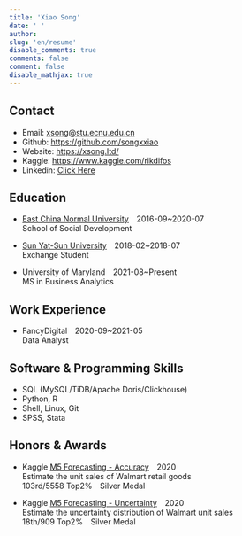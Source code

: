 ```yaml
---
title: 'Xiao Song'
date: ' '
author: 
slug: 'en/resume'
disable_comments: true
comments: false
comment: false
disable_mathjax: true
---
```


## Contact

+ Email: <xsong@stu.ecnu.edu.cn>
+ Github: <https://github.com/songxxiao>
+ Website: <https://xsong.ltd/>
+ Kaggle: <https://www.kaggle.com/rikdifos>
+ Linkedin: [Click Here](https://www.linkedin.com/in/xiaosongmalcolm/)

## Education

+ [East China Normal University](http://english.ecnu.edu.cn/)&emsp;2016-09~2020-07    
School of Social Development

+ [Sun Yat-Sun University](http://www.sysu.edu.cn/2012/en/about/about01/index.htm)&emsp;2018-02~2018-07  
Exchange Student

+ University of Maryland&emsp;2021-08~Present   
MS in Business Analytics

## Work Experience

+ FancyDigital&emsp;2020-09~2021-05  
Data Analyst

## Software & Programming Skills

+ SQL (MySQL/TiDB/Apache Doris/Clickhouse)
+ Python, R
+ Shell, Linux, Git
+ SPSS, Stata

## Honors & Awards

+ Kaggle  [M5 Forecasting - Accuracy](https://www.kaggle.com/c/m5-forecasting-accuracy)&emsp;2020  
Estimate the unit sales of Walmart retail goods   
103rd/5558 Top2%&emsp;Silver Medal

+ Kaggle [M5 Forecasting - Uncertainty](https://www.kaggle.com/c/m5-forecasting-uncertainty)&emsp;2020  
Estimate the uncertainty distribution of Walmart unit sales  
18th/909 Top2%&emsp;Silver Medal


<!--
+ Wechat Official Account：[ApocalypseNow](https://mp.weixin.qq.com/s/yyJ3l7RTImYTKDrIynwmPA)
 
### RELEVANT COURSES
+ Data Analysis Using R
+ Algorithm and program design (Python)
+ Regression Analysis and Stata Application
+ SPSS Application
+ Categorical Data Analysis
+ Social Simulation and [NetLogo](http://ccl.northwestern.edu/netlogo/) Application
 
+ Zhongnan University of Economics and Law&emsp;Data Consultant&emsp;2020-02~2020-04 
   Remote internship. Use Xgboost, CatBoost, LightGBM and other algorithms to classify (multiclass) legal text data. The word frequency method is used to construct the feature matrix. I Used reverse-translation method to augment training data, and the cross-validation training model (sklearn) is used to obtain the cross-validation accuracy of 0.75. I write a program to make predictions on new data, so that the prediction results can be applied to any new data set.

+ [iResearch](http://www.iresearchchina.com/)&emsp;Data Analyst Intern&emsp;2019-07~2019-10
  + Using R and SPSS to analysis profile of cars' users. Through PCA and Cluster analysis, I catogorized survey data and found cars users' attitude difference.
  + Using MySQL database to help analyze users' data. 
  + Using Hive SQL to help access Hadoop database and clean data.
   
&nbsp; 


&emsp;(Overall GPA：3.64 /4 | Top 10%)

### TRAINING EXPERIENCE

+ [Gouxionghui](http://www.xiong99.com.cn/about.php)&emsp;2019-05  
Online Internship&emsp;[Credit Card Approval Analysis](https://mp.weixin.qq.com/s/bbxWicZfk5ZMl27LbI0E1Q)   
Using Python's `pandas`, `numpy`, and `scikit-learn` libraries for data wrangling and modeling. A credit card application model was built using machine learning models like Random Forest. The model is trained by the Cross-Validation method to predict the probability that a credit card applicant will default on the bill. The result is a complete data analysis [report](https://xsong.ltd/archives/pandas/scorecard_en).

+ Peking University&emsp;2018-08  
Summer Workshop  
[General Designs and Sensitivity Analysis for Causal Inference](http://www.oir.pku.edu.cn/umich/jxsz1/nsqkczsjz2018.htm)&emsp;(Grade：94/100)

+ Nanjing University&emsp;2018-01  
[Big Data, Cloud Computing and New Methods of Humanities and Social Sciences](https://mp.weixin.qq.com/s/eZ_gNl9qLWtD6BSZkVF8NA) [Winter Workshop](https://mp.weixin.qq.com/s/eZ_gNl9qLWtD6BSZkVF8NA)

+ Shanghai University&emsp;2017-07  
[6th Training Workshop on Applied Social Science Research Methods](http://caser.ust.hk/?act=course_main&id=16)  
Course: Regression Analysis and Stata Application,  Categorical Data Analysis


### WORKS & PROJECTS

+ Spam Message Dectection R Shiny App&emsp;  
2019-12~2020-03   
This program uses 5567 pieces of English short message data as a training set and trains algorithms such as Logistic Regression, Naive Bayes, Decision Tree, Random Forest, and Support Vector Machine. The trained model is written as a Shiny App based on the R language. The user can enter a text message and select a classifier to get the classification result of the text. Considering the user's language habits, a Chinese-English bilingual interface switching function is specially set up.   
[url](https://xiaosong.shinyapps.io/spam_text/)&emsp;[github](https://github.com/songxxiao/txtnb)

### ACADEMIC RESEARCH

+ Machine Learning in Social Sciences: Based on China Education Panel Survey&emsp;2020   
Bachelor Degree Thesis ([PDF](/mlinss.pdf))  

+ Welfare Effect and Social Inequality of Land Transfer: Empirical Analysis Based on CFPS&emsp;2018-2019    
National Innovation Training Program for College Students,  Independent author  
The data of [China Family Panel Survey (CFPS)](http://www.isss.pku.edu.cn/cfps/) were used for data cleaning and econometric analysis through Stata and R. Using Unconditional Quantile Regression and Fixed Effect Model estimate the welfare effect of land transfer behavior and its impact on social inequality. Using R's `ggplot2` software package to visualize geographic information. Output chart and finally form about 12,000 words of research papers. ([PDF](http://www.baige.me/v?i=Rwy))

### HONORS AND AWARDS 

+ 2020&emsp;Kaggle  [**M5 Forecasting - Accuracy**](https://www.kaggle.com/c/m5-forecasting-accuracy)  
Estimate the unit sales of Walmart retail goods   
103rd/5558 Top2%&emsp;Silver Medal

+ 2020&emsp;Kaggle [**M5 Forecasting - Uncertainty**](https://www.kaggle.com/c/m5-forecasting-uncertainty)  
Estimate the uncertainty distribution of Walmart unit sales  
18th/909 Top2%&emsp;Silver Medal


+ 2019&emsp;Third Class Academic Honors (East China Normal University)  
+ 2019&emsp;**Daxia Cup** Student Academic Works Competition in ECNU &emsp;Third Award 

+ 2019&emsp;[The 2nd National University Data Driven Innovation Research Competition](http://opendata.pku.edu.cn/competition-2019.xhtml;jsessionid=200f6d0adbfa75292afed361235f)&emsp;Excellence award
+ 2018&emsp;[12th Social Science Forum for Undergraduates](http://www.shupl.edu.cn/2018/1125/c1168a51557/page.htm)&emsp;Highest Award

+ 2018&emsp;**Daxia Cup** Student Academic Works Competition in ECNU &emsp;Second Award 

+ 2018&emsp;Second Class Academic Honors (East China Normal University)
+ 2017&emsp;Second Class Academic Honors (East China Normal University)
+ 2017&emsp;The 12th **Wisdom Cup** Philosophical Essay Competition in ECNU&emsp;First Award

### CONFERENCE PRESENTATIONS

+ 2020-5&emsp;Machine Learning in Social Sciences, Dissertation Defense of Bachelor Degree, East China Normal University

+ 2018-7&emsp;Chinese Sociological Association Annual Meeting [Large Academic Survey Reflection and Social Quality Research Forum](http://css.cssn.cn/xsdt/zwdt/201805/t20180531_4323061.shtml) Nanjing University    
Forum hosts：Wei Li

+ 2017-11&emsp;Chinese Sociological Association   
[Winter Meeting of Social Stratification and Mobility Committee](http://sociology.nju.edu.cn/so_en/e9/79/c18475a321913/page.htm)  
[Xi’an Jiaotong University](http://en.xjtu.edu.cn/)    
Forum hosts：[Yu Xiao Wu](https://sociology.nju.edu.cn/99/2b/c17737a301355/page.htm)、[Yu Li](http://www.ssdpp.fudan.edu.cn/portal/f02f3f0f152247628e5e173df9bcecfd/orotsd.html)
-->


<!---
+ [Anlaiye](http://www.anlaiye.com.cn/index.html) · [Xiyou Breakfast](https://www.sohu.com/a/166510488_259362)&emsp;Campus Manager&emsp;2017-09~2018-01  
Responsible for coordinating the business of breakfast campus manager in East China Normal University, including coordinating distribution, post-sale, business contacts, and recruitment of distributors. 
Achieve the target of 1000 orders per month on average. About 10 part-time breakfast distributors were recruited in East China Normal University.


### STANDARDIZED TEST

+ **[GRE](https://www.ets.org/gre)**&emsp;

<center>  
 <table style="border-collapse:collapse;border-spacing:0;table-layout: fixed; width: 219px" class="tg"><colgroup><col style="width: 73px"><col style="width: 73px"><col style="width: 73px"></colgroup><tr><th style="font-family:Georgia, serif !important;;font-size:14px;font-weight:normal;padding:10px 5px;border-style:solid;border-width:1px;overflow:hidden;word-break:normal;border-color:inherit;text-align:center;vertical-align:middle">Verbal</th><th style="font-family:Georgia, serif !important;;font-size:14px;font-weight:normal;padding:10px 5px;border-style:solid;border-width:1px;overflow:hidden;word-break:normal;border-color:inherit;text-align:center;vertical-align:middle">Quantity</th><th style="font-family:Georgia, serif !important;;font-size:14px;font-weight:normal;padding:10px 5px;border-style:solid;border-width:1px;overflow:hidden;word-break:normal;border-color:inherit;text-align:center;vertical-align:middle">Writing</th></tr><tr><td style="font-family:Georgia, serif !important;;font-size:14px;padding:10px 5px;border-style:solid;border-width:1px;overflow:hidden;word-break:normal;border-color:inherit;text-align:center;vertical-align:middle">154</td><td style="font-family:Georgia, serif !important;;font-size:14px;padding:10px 5px;border-style:solid;border-width:1px;overflow:hidden;word-break:normal;border-color:inherit;text-align:center;vertical-align:middle">167</td><td style="font-family:Georgia, serif !important;;font-size:14px;padding:10px 5px;border-style:solid;border-width:1px;overflow:hidden;word-break:normal;border-color:inherit;text-align:center;vertical-align:middle">3.5</td></tr></table>
</center>

+ **[TOEFL](https://www.ets.org/toefl)**[^toefl]&emsp;103  


<center>  
<table style="border-collapse:collapse;border-spacing:0;table-layout: fixed; width: 292px" class="tg"><colgroup><col style="width: 73px"><col style="width: 73px"><col style="width: 73px"><col style="width: 73px"></colgroup><tr><th style="font-family:Georgia, serif !important;;font-size:14px;font-weight:normal;padding:10px 5px;border-style:solid;border-width:1px;overflow:hidden;word-break:normal;border-color:black;text-align:center;vertical-align:middle">Reading</th><th style="font-family:Georgia, serif !important;;font-size:14px;font-weight:normal;padding:10px 5px;border-style:solid;border-width:1px;overflow:hidden;word-break:normal;border-color:black;text-align:center;vertical-align:middle">Listening</th><th style="font-family:Georgia, serif !important;;font-size:14px;font-weight:normal;padding:10px 5px;border-style:solid;border-width:1px;overflow:hidden;word-break:normal;border-color:black;text-align:center;vertical-align:middle">Speaking</th><th style="font-family:Georgia, serif !important;;font-size:14px;font-weight:normal;padding:10px 5px;border-style:solid;border-width:1px;overflow:hidden;word-break:normal;border-color:black;text-align:center;vertical-align:top">Writing</th></tr><tr><td style="font-family:Georgia, serif !important;;font-size:14px;padding:10px 5px;border-style:solid;border-width:1px;overflow:hidden;word-break:normal;border-color:black;text-align:center;vertical-align:middle">29</td><td style="font-family:Georgia, serif !important;;font-size:14px;padding:10px 5px;border-style:solid;border-width:1px;overflow:hidden;word-break:normal;border-color:black;text-align:center;vertical-align:middle">27</td><td style="font-family:Georgia, serif !important;;font-size:14px;padding:10px 5px;border-style:solid;border-width:1px;overflow:hidden;word-break:normal;border-color:black;text-align:center;vertical-align:middle">21</td><td style="font-family:Georgia, serif !important;;font-size:14px;padding:10px 5px;border-style:solid;border-width:1px;overflow:hidden;word-break:normal;border-color:black;text-align:center;vertical-align:top">26</td></tr></table>   

</center>

+ **[CET-6](http://cet.neea.edu.cn/)**[^cet]&emsp;549
+ **[CET-4](http://cet.neea.edu.cn/)**&emsp;614


[^cet]: [College English Test](http://www.cet.edu.cn/)

### OTHER EXPERIENCE

+ 2018-2019 East China Normal University   
Regression Analysis and Stata Application&emsp;([Shisong Qing](https://faculty.ecnu.edu.cn/s/2136/main.jspy))  
Teaching Assistant
--->
